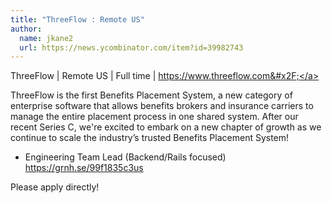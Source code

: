 ```yaml
---
title: "ThreeFlow : Remote US"
author:
  name: jkane2
  url: https://news.ycombinator.com/item?id=39982743
---
```

ThreeFlow | Remote US | Full time | <a href="https:&#x2F;&#x2F;www.threeflow.com&#x2F;" rel="nofollow">https:&#x2F;&#x2F;www.threeflow.com&#x2F;</a>

ThreeFlow is the first Benefits Placement System, a new category of enterprise software that allows benefits brokers and insurance carriers to manage the entire placement process in one shared system. After our recent Series C, we&#x27;re excited to embark on a new chapter of growth as we continue to scale the industry’s trusted Benefits Placement System!

- Engineering Team Lead (Backend&#x2F;Rails focused) <a href="https:&#x2F;&#x2F;grnh.se&#x2F;99f1835c3us" rel="nofollow">https:&#x2F;&#x2F;grnh.se&#x2F;99f1835c3us</a>

Please apply directly!
